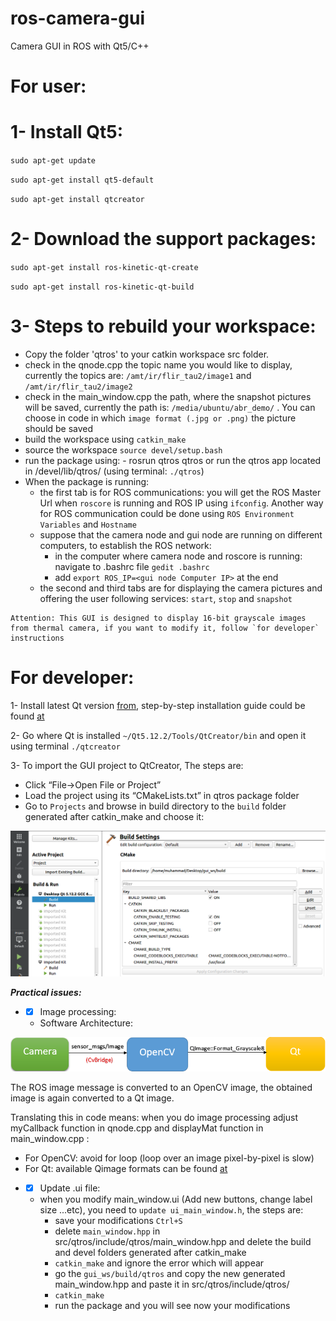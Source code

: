 # ros-camera-gui 

Camera GUI in ROS with Qt5/C++

# For user:

# 1- Install Qt5:

`sudo apt-get update`

`sudo apt-get install qt5-default` 

`sudo apt-get install qtcreator`

# 2- Download the support packages:

`sudo apt-get install ros-kinetic-qt-create`

`sudo apt-get install ros-kinetic-qt-build`

# 3- Steps to rebuild your workspace:

* Copy the folder 'qtros' to your catkin workspace src folder.
* check in the qnode.cpp the topic name you would like to display, currently the topics are:
   `/amt/ir/flir_tau2/image1` and `/amt/ir/flir_tau2/image2`
* check in the main_window.cpp the path, where the snapshot pictures will be saved, currently the path is:
   `/media/ubuntu/abr_demo/` . You can choose in code in which `image format (.jpg or .png)` the picture should be saved
* build the workspace using `catkin_make`
* source the workspace `source devel/setup.bash`
* run the package using: - rosrun qtros qtros or run the qtros app located in /devel/lib/qtros/ (using terminal: `./qtros`) 
* When the package is running:
	* the first tab is for ROS communications: you will get the ROS Master Url when `roscore` is running and ROS IP using `ifconfig`. Another way for ROS communication could be done using `ROS Environment Variables` and `Hostname`
    * suppose that the camera node and gui node are running on different computers, to establish the ROS network:
		* in the computer where camera node and roscore is running: navigate to .bashrc file `gedit .bashrc` 
		* add `export ROS_IP=<gui node Computer IP>` at the end
	* the second and third tabs are for displaying the camera pictures and offering the user following services: `start`, `stop` and `snapshot` 
	
	
```
Attention: This GUI is designed to display 16-bit grayscale images from thermal camera, if you want to modify it, follow `for developer` instructions
```

#  For developer:

 1- Install latest Qt version [from](https://download.qt.io/archive/qt/), step-by-step installation guide could be found [at](https://www.youtube.com/watch?v=XiM8yfDgc1Q&t=102s) 

 2- Go where Qt is installed `~/Qt5.12.2/Tools/QtCreator/bin` and open it using terminal `./qtcreator`

 3- To import the GUI project to QtCreator, The steps are:

* Click “File->Open File or Project”
* Load the project using its “CMakeLists.txt” in qtros package folder
* Go to `Projects` and browse in build directory to the `build` folder generated after catkin_make and choose it:

![The photo](pics/gui2.jpg)

***Practical issues:*** 

* - [x] Image processing:
  * Software Architecture:

![The photo](pics/gui.jpg)

 The ROS image message is converted to an OpenCV image, the obtained image is again converted to a Qt image.
 
 Translating this in code means: when you do image processing adjust myCallback function in qnode.cpp and displayMat function in main_window.cpp :
 
- For OpenCV: avoid for loop (loop over an image pixel-by-pixel is slow)
- For  Qt: available Qimage formats can be found [at](https://doc.qt.io/qt-5/qimage.html#Format-enum)

* - [x] Update .ui file:
   * when you modify main_window.ui (Add new buttons, change label size ...etc), you need to `update ui_main_window.h`, the steps are:
		* save your modifications `Ctrl+S` 
		* delete `main_window.hpp` in src/qtros/include/qtros/main_window.hpp and delete the build and devel folders generated after catkin_make
		* `catkin_make` and ignore the error which will appear
		* go the `gui_ws/build/qtros` and copy the new generated main_window.hpp and paste it in src/qtros/include/qtros/
		* `catkin_make`
		* run the package and you will see now your modifications

				






